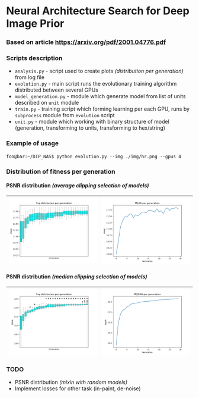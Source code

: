 # Neural Architecture Search for Deep Image Prior

### Based on article https://arxiv.org/pdf/2001.04776.pdf

### Scripts description
- `analysis.py` - script used to create plots _(distribution per generation)_ from log file
- `evolution.py` - main script runs the evolutionary training algorithm distributed between several GPUs
- `model_generation.py` - module which generate model from list of units described on `unit` module 
- `train.py` - training script which forming learning per each GPU, runs by `subprocess` module from `evolution` script
- `unit.py` - module which working with binary structure of model (generation, transforming to units, transforming to hex/string)


### Example of usage
```console
foo@bar:~/DIP_NAS$ python evolution.py --img ./img/hr.png --gpus 4
```

### Distribution of fitness per generation

#### PSNR distribution _(average clipping selection of models)_
|![](img/top_mean.png) | ![](img/mean.png) |
| - | - |
#### PSNR distribution _(median clipping selection of models)_
|![](img/top_median.png) | ![](img/median.png) |
| - | - |

### TODO
- PSNR distribution _(mixin with random models)_
- Implement losses for other task (in-paint, de-noise)
